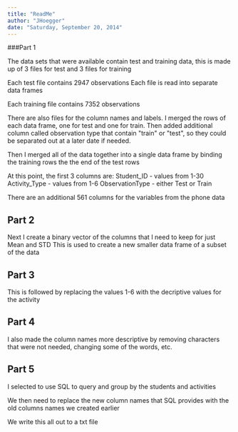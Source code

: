 ```yaml
---
title: "ReadMe"
author: "JHoegger"
date: "Saturday, September 20, 2014"
---
```


###Part 1

The data sets that were available contain test and training data, this is made up of 3 files for test and 3 files for training

Each test file contains 2947 observations
Each file is read into separate data frames 

Each training file contains 7352 observations

There are also files for the column names and labels. I merged the rows 
of each data frame, one for test and one for train. Then added additional column
called observation type that contain "train" or "test", so they could be 
separated out at a later date if needed.

Then I merged all of the data together into a single data frame by binding 
the training rows the the end of the test rows 

At this point, the first 3 columns are:
Student_ID - values from 1-30
Activity_Type - values from 1-6 
ObservationType - either Test or Train

There are an additional 561 columns for the variables from the phone data

## Part 2

Next I create a binary vector of the columns that I need to keep for just Mean and STD
This is used to create a new smaller data frame of a subset of the data

## Part 3

This is followed by replacing the values 1-6 with the decriptive values for the
activity 

## Part 4

I also made the column names more descriptive by removing characters that 
were not needed, changing some of the words, etc.  

## Part 5

I selected to use SQL to query and group by the students and activities 

We then need to replace the new column names that SQL provides with the old
columns names we created earlier 

We write this all out to a txt file


